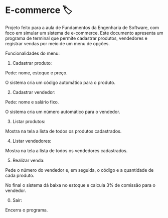 # E-commerce 🏷️
Projeto feito para a aula de Fundamentos da Engenharia de Software, com foco em simular um sistema de e-commerce. Este documento apresenta um programa de terminal que permite cadastrar produtos, vendedores e registrar vendas por meio de um menu de opções.

Funcionalidades do menu:

1. Cadastrar produto:

Pede: nome, estoque e preço.

O sistema cria um código automático para o produto.

2. Cadastrar vendedor:

Pede: nome e salário fixo.

O sistema cria um número automático para o vendedor.

3. Listar produtos:

Mostra na tela a lista de todos os produtos cadastrados.

4. Listar vendedores:

Mostra na tela a lista de todos os vendedores cadastrados.

5. Realizar venda:

Pede o número do vendedor e, em seguida, o código e a quantidade de cada produto.

No final o sistema dá baixa no estoque e calcula 3% de comissão para o vendedor.

0. Sair:

Encerra o programa.
